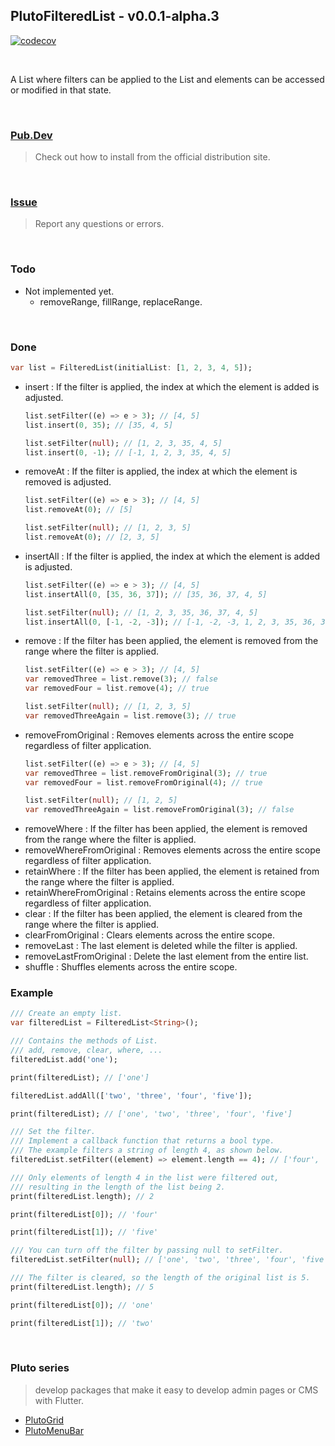 ## PlutoFilteredList - v0.0.1-alpha.3

[![codecov](https://codecov.io/gh/bosskmk/pluto_filtered_list/branch/main/graph/badge.svg)](https://codecov.io/gh/bosskmk/pluto_filtered_list)

<br>

A List where filters can be applied to the List and elements can be accessed or modified in that state.

<br>

### [Pub.Dev](https://pub.dev/packages/pluto_filtered_list)
> Check out how to install from the official distribution site.

<br>

### [Issue](https://github.com/bosskmk/pluto_filtered_list/issues)
> Report any questions or errors.

<br>

### Todo

* Not implemented yet.
  - removeRange, fillRange, replaceRange.

<br>

### Done

  ```dart
  var list = FilteredList(initialList: [1, 2, 3, 4, 5]);
  ```

* insert : If the filter is applied, the index at which the element is added is adjusted.
  ```dart
  list.setFilter((e) => e > 3); // [4, 5]
  list.insert(0, 35); // [35, 4, 5]

  list.setFilter(null); // [1, 2, 3, 35, 4, 5]
  list.insert(0, -1); // [-1, 1, 2, 3, 35, 4, 5]
  ```
* removeAt : If the filter is applied, the index at which the element is removed is adjusted.
  ```dart
  list.setFilter((e) => e > 3); // [4, 5]
  list.removeAt(0); // [5]

  list.setFilter(null); // [1, 2, 3, 5]
  list.removeAt(0); // [2, 3, 5]
  ```
* insertAll : If the filter is applied, the index at which the element is added is adjusted.
  ```dart
  list.setFilter((e) => e > 3); // [4, 5]
  list.insertAll(0, [35, 36, 37]); // [35, 36, 37, 4, 5]

  list.setFilter(null); // [1, 2, 3, 35, 36, 37, 4, 5]
  list.insertAll(0, [-1, -2, -3]); // [-1, -2, -3, 1, 2, 3, 35, 36, 37, 4, 5]
  ```
* remove : If the filter has been applied, the element is removed from the range where the filter is applied.
  ```dart
  list.setFilter((e) => e > 3); // [4, 5]
  var removedThree = list.remove(3); // false
  var removedFour = list.remove(4); // true
  
  list.setFilter(null); // [1, 2, 3, 5]
  var removedThreeAgain = list.remove(3); // true
  ```
* removeFromOriginal : Removes elements across the entire scope regardless of filter application.
  ```dart
  list.setFilter((e) => e > 3); // [4, 5]
  var removedThree = list.removeFromOriginal(3); // true
  var removedFour = list.removeFromOriginal(4); // true
  
  list.setFilter(null); // [1, 2, 5]
  var removedThreeAgain = list.removeFromOriginal(3); // false
  ```
* removeWhere : If the filter has been applied, the element is removed from the range where the filter is applied.
* removeWhereFromOriginal : Removes elements across the entire scope regardless of filter application.
* retainWhere : If the filter has been applied, the element is retained from the range where the filter is applied.
* retainWhereFromOriginal : Retains elements across the entire scope regardless of filter application.
* clear : If the filter has been applied, the element is cleared from the range where the filter is applied.
* clearFromOriginal : Clears elements across the entire scope.
* removeLast : The last element is deleted while the filter is applied.
* removeLastFromOriginal : Delete the last element from the entire list.
* shuffle : Shuffles elements across the entire scope.

### Example
```dart
/// Create an empty list.
var filteredList = FilteredList<String>();

/// Contains the methods of List.
/// add, remove, clear, where, ...
filteredList.add('one');

print(filteredList); // ['one']

filteredList.addAll(['two', 'three', 'four', 'five']);

print(filteredList); // ['one', 'two', 'three', 'four', 'five']

/// Set the filter.
/// Implement a callback function that returns a bool type.
/// The example filters a string of length 4, as shown below.
filteredList.setFilter((element) => element.length == 4); // ['four', 'five']

/// Only elements of length 4 in the list were filtered out,
/// resulting in the length of the list being 2.
print(filteredList.length); // 2

print(filteredList[0]); // 'four'

print(filteredList[1]); // 'five'

/// You can turn off the filter by passing null to setFilter.
filteredList.setFilter(null); // ['one', 'two', 'three', 'four', 'five']

/// The filter is cleared, so the length of the original list is 5.
print(filteredList.length); // 5

print(filteredList[0]); // 'one'

print(filteredList[1]); // 'two'
```

<br>

### Pluto series
> develop packages that make it easy to develop admin pages or CMS with Flutter.
* [PlutoGrid](https://github.com/bosskmk/pluto_grid)
* [PlutoMenuBar](https://github.com/bosskmk/pluto_menu_bar)